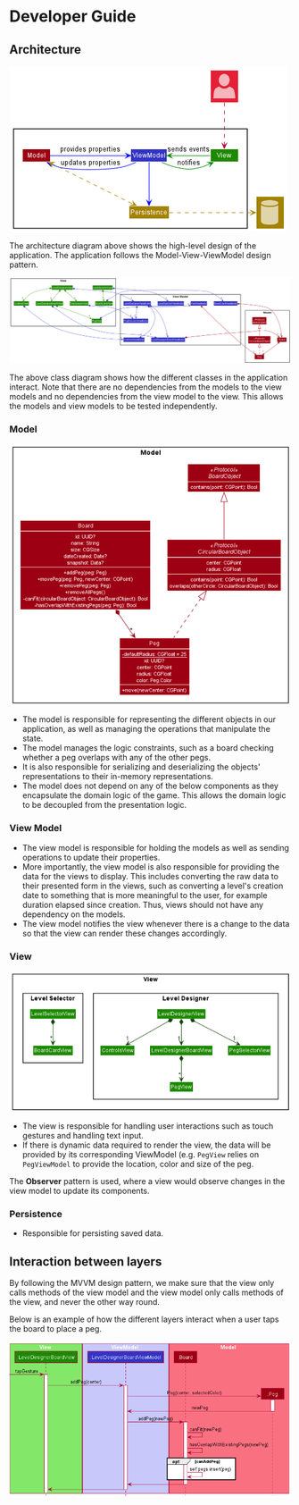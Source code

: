 # Developer Guide

## Architecture

<img src="images/ArchitectureDiagram.png" />

The architecture diagram above shows the high-level design of the application. The application
follows the Model-View-ViewModel design pattern.

<img src="images/FullClassDiagram.png" />

The above class diagram shows how the different classes in the application interact. Note that
there are no dependencies from the models to the view models and no dependencies from the
view model to the view. This allows the models and view models to be tested independently.

### Model

<img src="images/ModelClassDiagram.png" />

- The model is responsible for representing the different objects in our application, as well as
  managing the operations that manipulate the state.
- The model manages the logic constraints, such as a board checking whether a peg overlaps with
  any of the other pegs.
- It is also responsible for serializing and deserializing the objects' representations to their
  in-memory representations.
- The model does not depend on any of the below components as they encapsulate the domain logic
  of the game. This allows the domain logic to be decoupled from the presentation logic.

### View Model

- The view model is responsible for holding the models as well as sending operations to update their
  properties.
- More importantly, the view model is also responsible for providing the data for the views to display.
  This includes converting the raw data to their presented form in the views, such as converting a
  level's creation date to something that is more meaningful to the user, for example duration elapsed since
  creation. Thus, views should not have any dependency on the models.
- The view model notifies the view whenever there is a change to the data so that the view can render
  these changes accordingly.

### View

<img src="images/ViewClassDiagram.png" />

- The view is responsible for handling user interactions such as touch gestures and handling text input.
- If there is dynamic data required to render the view, the data will be provided by its corresponding ViewModel
  (e.g. `PegView` relies on `PegViewModel` to provide the location, color and size of the peg.

The **Observer** pattern is used, where a view would observe changes in the view model to update its components.

### Persistence

- Responsible for persisting saved data.
  
## Interaction between layers

By following the MVVM design pattern, we make sure that the view only calls methods of the view model and the view
model only calls methods of the view, and never the other way round.

Below is an example of how the different layers interact when a user taps the board to place a peg.

<img src="images/AddPegSequenceDiagram.png" />
